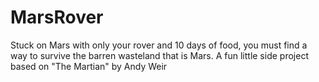 # MarsRover
Stuck on Mars with only your rover and 10 days of food, you must find a way to survive the barren wasteland that is Mars. A fun little side project based on "The Martian" by Andy Weir
